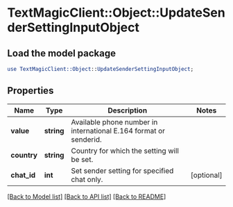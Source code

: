 # TextMagicClient::Object::UpdateSenderSettingInputObject

## Load the model package
```perl
use TextMagicClient::Object::UpdateSenderSettingInputObject;
```

## Properties
Name | Type | Description | Notes
------------ | ------------- | ------------- | -------------
**value** | **string** | Available phone number in international E.164 format or senderid. | 
**country** | **string** | Country for which the setting will be set. | 
**chat_id** | **int** | Set sender setting for specified chat only. | [optional] 

[[Back to Model list]](../README.md#documentation-for-models) [[Back to API list]](../README.md#documentation-for-api-endpoints) [[Back to README]](../README.md)


